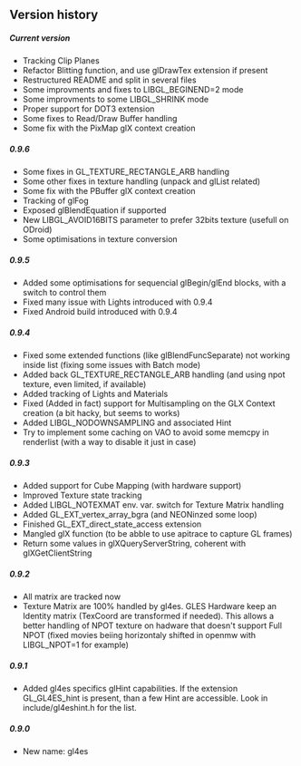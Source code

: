 Version history
----

##### Current version
 * Tracking Clip Planes
 * Refactor Blitting function, and use glDrawTex extension if present
 * Restructured README and split in several files
 * Some improvments and fixes to LIBGL_BEGINEND=2 mode
 * Some improvments to some LIBGL_SHRINK mode
 * Proper support for DOT3 extension
 * Some fixes to Read/Draw Buffer handling
 * Some fix with the PixMap glX context creation
 
##### 0.9.6
 * Some fixes in GL_TEXTURE_RECTANGLE_ARB handling
 * Some other fixes in texture handling (unpack and glList related)
 * Some fix with the PBuffer glX context creation
 * Tracking of glFog
 * Exposed glBlendEquation if supported
 * New LIBGL_AVOID16BITS parameter to prefer 32bits texture (usefull on ODroid)
 * Some optimisations in texture conversion

##### 0.9.5
 * Added some optimisations for sequencial glBegin/glEnd blocks, with a switch to control them
 * Fixed many issue with Lights introduced with 0.9.4
 * Fixed Android build introduced with 0.9.4

##### 0.9.4
 * Fixed some extended functions (like glBlendFuncSeparate) not working inside list (fixing some issues with Batch mode)
 * Added back GL_TEXTURE_RECTANGLE_ARB handling (and using npot texture, even limited, if available)
 * Added tracking of Lights and Materials
 * Fixed (Added in fact) support for Multisampling on the GLX Context creation (a bit hacky, but seems to works)
 * Added LIBGL_NODOWNSAMPLING and associated Hint
 * Try to implement some caching on VAO to avoid some memcpy in renderlist (with a way to disable it just in case)

##### 0.9.3
 * Added support for Cube Mapping (with hardware support)
 * Improved Texture state tracking
 * Added LIBGL_NOTEXMAT env. var. switch for Texture Matrix handling
 * Added GL_EXT_vertex_array_bgra (and NEONinzed some loop)
 * Finished GL_EXT_direct_state_access extension
 * Mangled glX function (to be abble to use apitrace to capture GL frames)
 * Return some values in glXQueryServerString, coherent with glXGetClientString

##### 0.9.2
 * All matrix are tracked now
 * Texture Matrix are 100% handled by gl4es. GLES Hardware keep an Identity matrix (TexCoord are transformed if needed). This allows a better handling of NPOT texture on hadware that doesn't support Full NPOT (fixed movies beiing horizontaly shifted in openmw with LIBGL_NPOT=1 for example)

##### 0.9.1
 * Added gl4es specifics glHint capabilities. If the extension GL_GL4ES_hint is present, than a few Hint are accessible. Look in include/gl4eshint.h for the list.

##### 0.9.0
 * New name: gl4es
